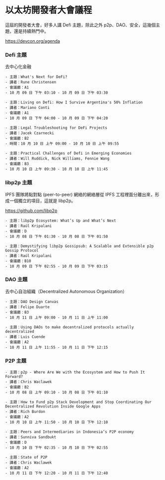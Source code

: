 # 以太坊開發者大會議程

這屆的開發者大會，好多人講 Defi 主題，除此之外 p2p、DAO、安全，這幾個主題，還是持續熱門中。

<https://devcon.org/agenda>

### Defi 主題

去中心化金融

```
- 主題：What's Next for DeFi?
- 講者：Rune Christensen
- 會議廳：A1
- 10 月 09 日 下午 03:10 - 10 月 09 日 下午 03:30
```

```
- 主題：Living on Defi: How I Survive Argentina's 50% Inflation
- 講者：Mariano Conti
- 會議廳：A1
- 10 月 09 日 下午 04:00 - 10 月 09 日 下午 04:20
```

```
- 主題：Legal Troubleshooting for DeFi Projects
- 講者：Jacek Czarnecki
- 會議廳：B2
- 時間：10 月 10 日 上午 09:00 - 10 月 10 日 上午 09:55
```

```
- 主題：Practical Challenges of Defi in Emerging Economies
- 講者：Will Ruddick, Nick Williams, Fennie Wang
- 會議廳：B3
- 10 月 10 日 上午 09:30 - 10 月 10 日 上午 11:45
```

### libp2p 主題

IPFS 團隊將點對點 (peer-to-peer) 網絡的網絡層從 IPFS 工程裡面分離出來，形成一個獨立的項目，這就是 libp2p。

<https://github.com/libp2p>

```
- 主題：libp2p Ecosystem: What’s Up and What’s Next
- 講者：Raúl Kripalani
- 會議廳：D
- 10 月 08 日 下午 01:30 - 10 月 08 日 下午 01:50
```

```
- 主題：Demystifying libp2p Gossipsub: A Scalable and Extensible p2p Gossip Protocol
- 講者：Raúl Kripalani
- 會議廳：B10
- 10 月 09 日 下午 02:55 - 10 月 09 日 下午 03:15
```

### DAO 主題

去中心自治組織（Decentralized Autonomous Organization）

```
- 主題：DAO Design Canvas
- 講者：Felipe Duarte
- 會議廳：B3
- 10 月 11 日 上午 09:00 - 10 月 11 日 上午 11:00
```

```
- 主題：Using DAOs to make decentralized protocols actually decentralized
- 講者：Luis Cuende
- 會議廳：A2
- 10 月 11 日 上午 11:55 - 10 月 11 日 下午 12:15
```

### P2P 主題

```
- 主題：p2p - Where Are We with the Ecosystem and How to Push It Forward?
- 講者：Chris Waclawek
- 會議廳：B2
- 10 月 08 日 上午 09:10 - 10 月 08 日 下午 01:10
```

```
- 主題：How to Fund p2p Stack Development and Stop Coordinating Our Decentralized Revolution Inside Google Apps
- 講者：Rich Burdon
- 會議廳：A2
- 10 月 10 日 上午 11:50 - 10 月 10 日 下午 12:10
```

```
- 主題：Peers and Intermediaries in Indonesia’s P2P economy
- 講者：Sunniva Sandbukt
- 會議廳：D
- 10 月 10 日 下午 02:35 - 10 月 10 日 下午 02:55
```

```
- 主題：State of P2P
- 講者：Chris Waclawek
- 會議廳：A2
- 10 月 11 日 下午 12:20 - 10 月 11 日 下午 12:40
```
